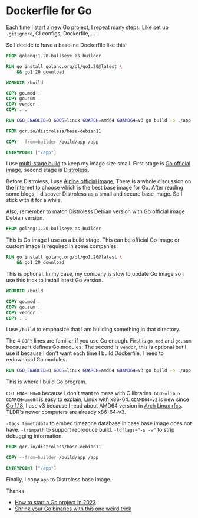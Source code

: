 # Dockerfile for Go

Each time I start a new Go project, I repeat many steps.
Like set up `.gitignore`, CI configs, Dockerfile, ...

So I decide to have a baseline Dockerfile like this:

```Dockerfile
FROM golang:1.20-bullseye as builder

RUN go install golang.org/dl/go1.20@latest \
    && go1.20 download

WORKDIR /build

COPY go.mod .
COPY go.sum .
COPY vendor .
COPY . .

RUN CGO_ENABLED=0 GOOS=linux GOARCH=amd64 GOAMD64=v3 go build -o ./app -tags timetzdata -trimpath -ldflags="-s -w" .

FROM gcr.io/distroless/base-debian11

COPY --from=builder /build/app /app

ENTRYPOINT ["/app"]
```

I use [multi-stage build](https://docs.docker.com/develop/develop-images/multistage-build/) to keep my image size small.
First stage is [Go official image](https://hub.docker.com/_/golang),
second stage is [Distroless](https://github.com/GoogleContainerTools/distroless).

Before Distroless, I use [Alpine official image](https://hub.docker.com/_/alpine),
There is a whole discussion on the Internet to choose which is the best base image for Go.
After reading some blogs, I discover Distroless as a small and secure base image.
So I stick with it for a while.

Also, remember to match Distroless Debian version with Go official image Debian version.

```Dockerfile
FROM golang:1.20-bullseye as builder
```

This is Go image I use as a build stage.
This can be official Go image or custom image is required in some companies.

```Dockerfile
RUN go install golang.org/dl/go1.20@latest \
    && go1.20 download
```

This is optional.
In my case, my company is slow to update Go image so I use this trick to install latest Go version.

```Dockerfile
WORKDIR /build

COPY go.mod .
COPY go.sum .
COPY vendor .
COPY . .
```

I use `/build` to emphasize that I am building something in that directory.

The 4 `COPY` lines are familiar if you use Go enough.
First is `go.mod` and `go.sum` because it defines Go modules.
The second is `vendor`, this is optional but I use it because I don't want each time I build Dockerfile, I need to redownload Go modules.

```Dockerfile
RUN CGO_ENABLED=0 GOOS=linux GOARCH=amd64 GOAMD64=v3 go build -o ./app -tags timetzdata -trimpath -ldflags="-s -w" .
```

This is where I build Go program.

`CGO_ENABLED=0` because I don't want to mess with C libraries.
`GOOS=linux GOARCH=amd64` is easy to explain, Linux with x86-64.
`GOAMD64=v3` is new since [Go 1.18](https://go.dev/doc/go1.18#amd64),
I use v3 because I read about AMD64 version in [Arch Linux rfcs](https://gitlab.archlinux.org/archlinux/rfcs/-/blob/master/rfcs/0002-march.rst). TLDR's newer computers are already x86-64-v3.

`-tags timetzdata` to embed timezone database in case base image does not have.
`-trimpath` to support reproduce build.
`-ldflags="-s -w"` to strip debugging information.

```Dockerfile
FROM gcr.io/distroless/base-debian11

COPY --from=builder /build/app /app

ENTRYPOINT ["/app"]
```

Finally, I copy `app` to Distroless base image.

Thanks

- [How to start a Go project in 2023](https://boyter.org/posts/how-to-start-go-project-2023/)
- [Shrink your Go binaries with this one weird trick](https://words.filippo.io/shrink-your-go-binaries-with-this-one-weird-trick/)
